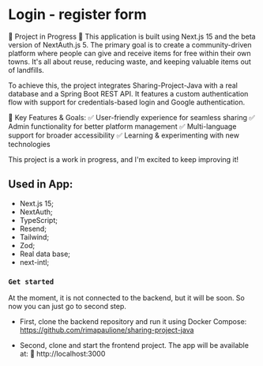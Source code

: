 # Login - register form

<p> 
🚧 Project in Progress 🚧
This application is built using Next.js 15 and the beta version of NextAuth.js 5. The primary goal is to create a community-driven platform where people can give and receive items for free within their own towns. It's all about reuse, reducing waste, and keeping valuable items out of landfills.

To achieve this, the project integrates Sharing-Project-Java with a real database and a Spring Boot REST API. It features a custom authentication flow with support for credentials-based login and Google authentication.

🔧 Key Features & Goals:
✅ User-friendly experience for seamless sharing
✅ Admin functionality for better platform management
✅ Multi-language support for broader accessibility
✅ Learning & experimenting with new technologies

This project is a work in progress, and I'm excited to keep improving it!

  </p>

## Used in App:

- Next.js 15;
- NextAuth;
- TypeScript;
- Resend;
- Tailwind;
- Zod;
- Real data base;
- next-intl;

### `Get started`

At the moment, it is not connected to the backend, but it will be soon. So now you can just go to second step.

- First, clone the backend repository and run it using Docker Compose:
  https://github.com/rimapaulione/sharing-project-java

- Second, clone and start the frontend project. The app will be available at:
  🔗 http://localhost:3000
